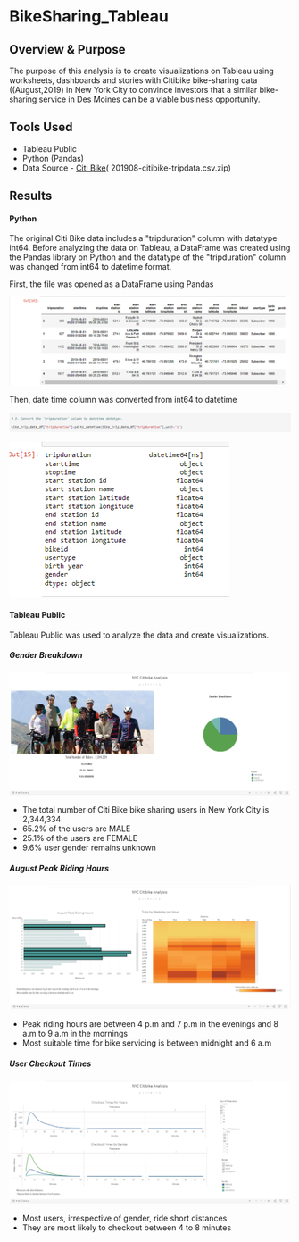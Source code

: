 # BikeSharing_Tableau

## Overview & Purpose

The purpose of this analysis is to create visualizations on Tableau using worksheets, dashboards and stories with Citibike bike-sharing data ((August,2019) in New York City to convince investors that a similar bike-sharing service in Des Moines can be a viable business opportunity.

## Tools Used
- Tableau Public
- Python (Pandas)
- Data Source - [Citi Bike](https://ride.citibikenyc.com/system-data)( 201908-citibike-tripdata.csv.zip)

## Results

#### Python

The original Citi Bike data includes a "tripduration" column with datatype int64. Before analyzing the data on Tableau, a DataFrame was created using the Pandas library on Python and the datatype of the "tripduration" column was changed from int64 to datetime format.

First, the file was opened as a DataFrame using Pandas

![df](images/pandas_df.png)

Then, date time column was converted from int64 to datetime

![](images/date_time_code.png)

![datetime](images/date_time.png)

#### Tableau Public

Tableau Public was used to analyze the data and create visualizations.

##### Gender Breakdown
![](images/gender_breakdown.png)

- The total number of Citi Bike bike sharing users in New York City is 2,344,334
- 65.2% of the users are MALE
- 25.1% of the users are FEMALE
- 9.6% user gender remains unknown

##### August Peak Riding Hours

![](images/peak_hours.png)

- Peak riding hours are between 4 p.m and 7 p.m in the evenings and 8 a.m to 9 a.m in the mornings
- Most suitable time for bike servicing is between midnight and 6 a.m

##### User Checkout Times

![](images/checkout_times.png)
- Most users, irrespective of gender, ride short distances
- They are most likely to checkout between 4 to 8 minutes




